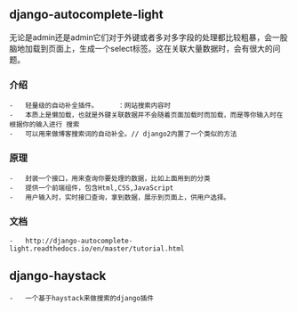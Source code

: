##  django-autocomplete-light

无论是admin还是admin它们对于外键或者多对多字段的处理都比较粗暴，会一股脑地加载到页面上，生成一个select标签。这在关联大量数据时，会有很大的问题。

### 介绍
    -   轻量级的自动补全插件。     ：网站搜索内容时
    -   本质上是懒加载，也就是外键关联数据并不会随着页面加载时而加载，而是等你输入时在根据你的输入进行 搜索
    -   可以用来做博客搜索词的自动补全。// django2内置了一个类似的方法
    
### 原理
    -   封装一个接口，用来查询你要处理的数据，比如上面用到的分类
    -   提供一个前端组件，包含Html,CSS,JavaScript
    -   用户输入时，实时接口查询，拿到数据，展示到页面上，供用户选择。
### 文档
    -   http://django-autocomplete-light.readthedocs.io/en/master/tutorial.html



##  django-haystack
    -   一个基于haystack来做搜索的django插件
    
    
    
    
    
    
    
